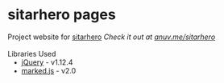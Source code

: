 # sitarhero pages
Project website for [sitarhero](https://github.com/anuvgupta/sitarhero)
*Check it out at [anuv.me/sitarhero](http://anuv.me/sitarhero)*  
&nbsp;    
Libraries Used  
&nbsp;&nbsp;&nbsp;•&nbsp;&nbsp;[jQuery](https://jquery.com/) - v1.12.4  
&nbsp;&nbsp;&nbsp;•&nbsp;&nbsp;[marked.js](https://github.com/chjj/marked) - v2.0
